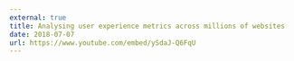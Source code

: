 ```yaml
---
external: true
title: Analysing user experience metrics across millions of websites
date: 2018-07-07
url: https://www.youtube.com/embed/ySdaJ-Q6FqU
---
```

